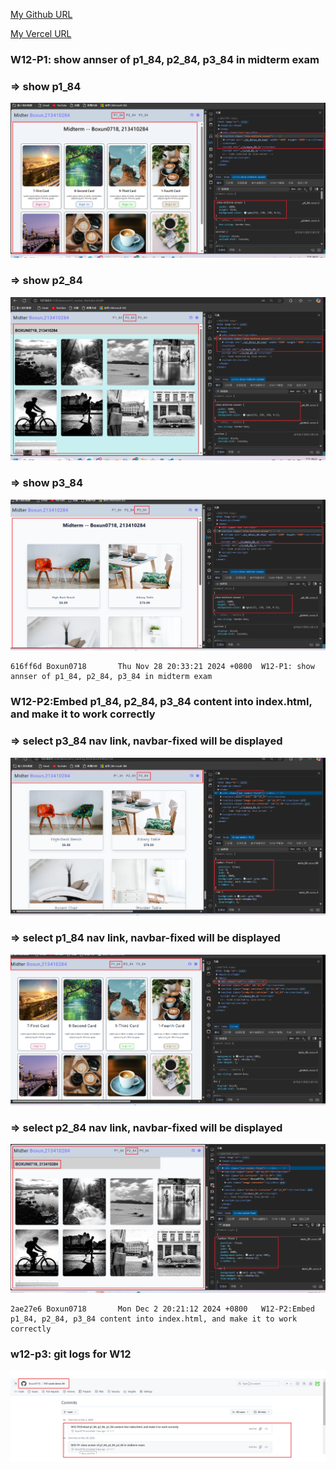 [My Github URL](https://github.com/Boxun0718/1131-sweb-demo-84)

[My Vercel URL](https://1131-sweb-demo-84.vercel.app/)

### W12-P1: show annser of p1_84, p2_84, p3_84 in midterm exam

### => show p1_84

![](w12-p1-1.png)

### => show p2_84

![](w12-p1-2.png)

### => show p3_84

![](w12-p1-3.png)

```
616ff6d Boxun0718       Thu Nov 28 20:33:21 2024 +0800  W12-P1: show annser of p1_84, p2_84, p3_84 in midterm exam
```

### W12-P2:Embed p1_84, p2_84, p3_84 content into index.html, and make it to work correctly

### => select p3_84 nav link, navbar-fixed will be displayed

![](w12-p2-1.png)

### => select p1_84 nav link, navbar-fixed will be displayed

![](w12-p2-2.png)

### => select p2_84 nav link, navbar-fixed will be displayed

![](w12-p2-3.png)

```
2ae27e6 Boxun0718       Mon Dec 2 20:21:12 2024 +0800   W12-P2:Embed p1_84, p2_84, p3_84 content into index.html, and make it to work correctly
```

### w12-p3: git logs for W12

![](w12-logs.png)

```

```

